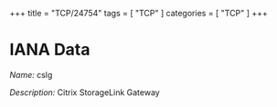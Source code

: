 +++
title = "TCP/24754"
tags = [ "TCP" ]
categories = [ "TCP" ]
+++

# IANA Data

_Name:_ cslg

_Description:_ Citrix StorageLink Gateway

